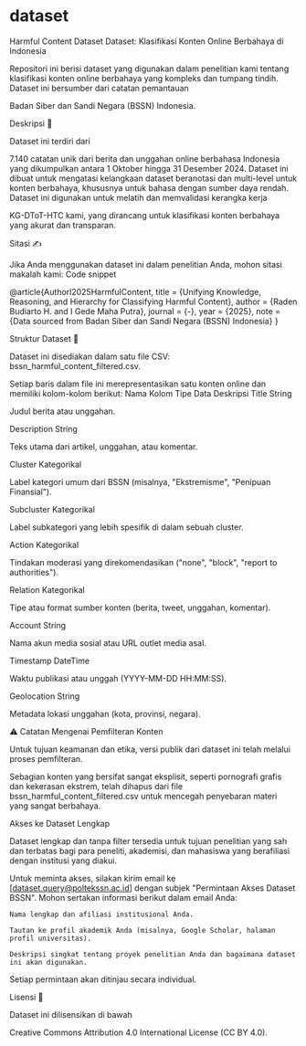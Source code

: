 # dataset
Harmful Content Dataset
Dataset: Klasifikasi Konten Online Berbahaya di Indonesia

Repositori ini berisi dataset yang digunakan dalam penelitian kami tentang klasifikasi konten online berbahaya yang kompleks dan tumpang tindih. Dataset ini bersumber dari catatan pemantauan 

Badan Siber dan Sandi Negara (BSSN) Indonesia.

Deskripsi 📖

Dataset ini terdiri dari 

7.140 catatan unik dari berita dan unggahan online berbahasa Indonesia yang dikumpulkan antara 1 Oktober hingga 31 Desember 2024. Dataset ini dibuat untuk mengatasi kelangkaan dataset beranotasi dan multi-level untuk konten berbahaya, khususnya untuk bahasa dengan sumber daya rendah. Dataset ini digunakan untuk melatih dan memvalidasi kerangka kerja 

KG-DToT-HTC kami, yang dirancang untuk klasifikasi konten berbahaya yang akurat dan transparan.

Sitasi ✍️

Jika Anda menggunakan dataset ini dalam penelitian Anda, mohon sitasi makalah kami:
Code snippet

@article{Authorl2025HarmfulContent,
  title   = {Unifying Knowledge, Reasoning, and Hierarchy for Classifying Harmful Content},
  author  = {Raden Budiarto H. and I Gede Maha Putra},
  journal = {-},
  year    = {2025},
  note    = {Data sourced from Badan Siber dan Sandi Negara (BSSN) Indonesia}
}

Struktur Dataset 📂

Dataset ini disediakan dalam satu file CSV: bssn_harmful_content_filtered.csv.

Setiap baris dalam file ini merepresentasikan satu konten online dan memiliki kolom-kolom berikut:
Nama Kolom	Tipe Data	Deskripsi
Title	String	

Judul berita atau unggahan.

Description	String	

Teks utama dari artikel, unggahan, atau komentar.

Cluster	Kategorikal	

Label kategori umum dari BSSN (misalnya, "Ekstremisme", "Penipuan Finansial").

Subcluster	Kategorikal	

Label subkategori yang lebih spesifik di dalam sebuah cluster.

Action	Kategorikal	

Tindakan moderasi yang direkomendasikan ("none", "block", "report to authorities").

Relation	Kategorikal	

Tipe atau format sumber konten (berita, tweet, unggahan, komentar).

Account	String	

Nama akun media sosial atau URL outlet media asal.

Timestamp	DateTime	

Waktu publikasi atau unggah (YYYY-MM-DD HH:MM:SS).

Geolocation	String	

Metadata lokasi unggahan (kota, provinsi, negara).

⚠️ Catatan Mengenai Pemfilteran Konten

Untuk tujuan keamanan dan etika, versi publik dari dataset ini telah melalui proses pemfilteran.

Sebagian konten yang bersifat sangat eksplisit, seperti pornografi grafis dan kekerasan ekstrem, telah dihapus dari file bssn_harmful_content_filtered.csv untuk mencegah penyebaran materi yang sangat berbahaya.

Akses ke Dataset Lengkap

Dataset lengkap dan tanpa filter tersedia untuk tujuan penelitian yang sah dan terbatas bagi para peneliti, akademisi, dan mahasiswa yang berafiliasi dengan institusi yang diakui.

Untuk meminta akses, silakan kirim email ke [dataset.query@poltekssn.ac.id] dengan subjek "Permintaan Akses Dataset BSSN". Mohon sertakan informasi berikut dalam email Anda:

    Nama lengkap dan afiliasi institusional Anda.

    Tautan ke profil akademik Anda (misalnya, Google Scholar, halaman profil universitas).

    Deskripsi singkat tentang proyek penelitian Anda dan bagaimana dataset ini akan digunakan.

Setiap permintaan akan ditinjau secara individual.

Lisensi 📄

Dataset ini dilisensikan di bawah 

Creative Commons Attribution 4.0 International License (CC BY 4.0).

